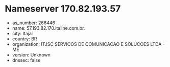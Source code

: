 # Nameserver 170.82.193.57

* as_number: 266446
* name: 57.193.82.170.italine.com.br.
* city: Itajaí
* country: BR
* organization: ITJSC SERVICOS DE COMUNICACAO E SOLUCOES LTDA - ME
* version: Unknown
* dnssec: false
